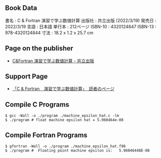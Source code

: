 ## Book Data
書名  :  C & Fortran 演習で学ぶ数値計算
出版社  :  共立出版 (2022/3/19)
発売日  :  2022/3/19
言語  :  日本語
単行本  :  212ページ
ISBN-10  :  4320124847
ISBN-13  :  978-4320124844
寸法  :  18.2 x 1.2 x 25.7 cm

## Page on the publisher
- [C&Fortran 演習で学ぶ数値計算 - 共立出版](https://www.kyoritsu-pub.co.jp/book/b10011784.html)


## Support Page
- [「C & Fortran　演習で学ぶ数値計算」　読者のページ](http://www.abc-lib.org/LearnNum/LearnNum.html)


## Compile C Programs


```shell
$ gcc -Wall -o ./program ./machine_epsilon_hat.c -lm
$ ./program # float machine epsilon hat = 5.960464e-08
```


## Compile Fortran Programs


```shell
$ gfortran -Wall -o ./program ./machine_epsilon_hat.f90
$ ./program #  Floating point machine epsilon is:   5.96046448E-08
```
